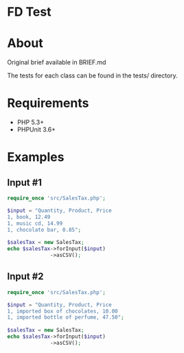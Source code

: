 FD Test
=========
# About

Original brief available in BRIEF.md

The tests for each class can be found in the tests/ directory.

# Requirements

* PHP 5.3+ 
* PHPUnit 3.6+ 

# Examples

## Input #1
```php
require_once 'src/SalesTax.php';

$input = "Quantity, Product, Price
1, book, 12.49
1, music cd, 14.99
1, chocolate bar, 0.85";
    
$salesTax = new SalesTax;
echo $salesTax->forInput($input)
              ->asCSV();
```
## Input #2
```php
require_once 'src/SalesTax.php';

$input = "Quantity, Product, Price
1, imported box of chocolates, 10.00
1, imported bottle of perfume, 47.50";
    
$salesTax = new SalesTax;
echo $salesTax->forInput($input)
              ->asCSV();
```